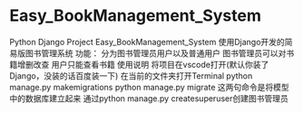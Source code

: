 # Easy_BookManagement_System
Python Django Project Easy_BookManagement_System
使用Django开发的简易版图书管理系统
功能：
分为图书管理员用户以及普通用户
图书管理员可以对书籍增删改查
用户只能查看书籍
使用说明
将项目在vscode打开(默认你装了Django，没装的话百度装一下)
在当前的文件夹打开Terminal
python manage.py makemigrations
python manage.py migrate
这两句命令是将模型中的数据库建立起来
通过python manage.py createsuperuser创建图书管理员

